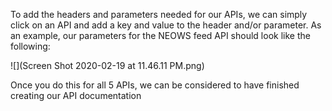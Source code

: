 <!--title={Adding the Headers and Parameters}-->

<!--badges={Web Development:}-->

<!--conecpts={}-->

To add the headers and parameters needed for our APIs, we can simply click on an API and add a key and value to the header and/or parameter. As an example, our parameters for the NEOWS feed API should look like the following: 

![](Screen Shot 2020-02-19 at 11.46.11 PM.png)

Once you do this for all 5 APIs, we can be considered to have finished creating our API documentation
